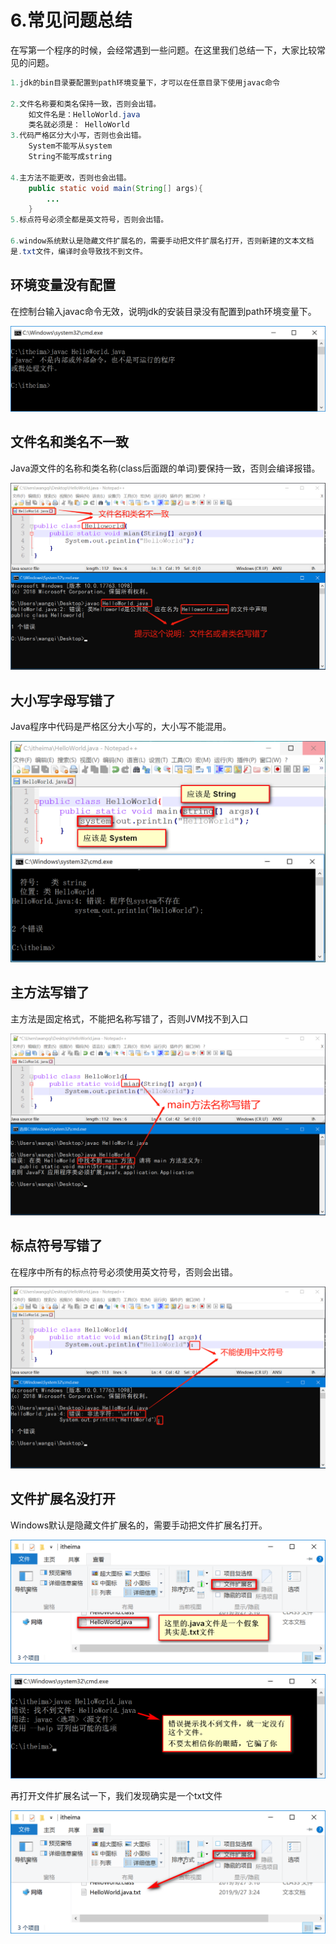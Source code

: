 # 6.常见问题总结
在写第一个程序的时候，会经常遇到一些问题。在这里我们总结一下，大家比较常见的问题。

```java
1.jdk的bin目录要配置到path环境变量下，才可以在任意目录下使用javac命令

2.文件名称要和类名保持一致，否则会出错。
	如文件名是：HelloWorld.java
	类名就必须是： HelloWorld
3.代码严格区分大小写，否则也会出错。
	System不能写从system
	String不能写成string
	
4.主方法不能更改，否则也会出错。
	public static void main(String[] args){
		...
	}
5.标点符号必须全都是英文符号，否则会出错。
	
6.window系统默认是隐藏文件扩展名的，需要手动把文件扩展名打开，否则新建的文本文档
是.txt文件，编译时会导致找不到文件。
```



## 环境变量没有配置

在控制台输入javac命令无效，说明jdk的安装目录没有配置到path环境变量下。

![image-20190927025329186](assets/image-20190927025329186.png)



## 文件名和类名不一致

Java源文件的名称和类名称(class后面跟的单词)要保持一致，否则会编译报错。

![1585395817738](assets/1585395817738.png)



## 大小写字母写错了

Java程序中代码是严格区分大小写的，大小写不能混用。

![image-20190927031655488](assets/image-20190927031655488.png)



## 主方法写错了

主方法是固定格式，不能把名称写错了，否则JVM找不到入口

![1585393754854](assets/1585393754854.png)

## 标点符号写错了

在程序中所有的标点符号必须使用英文符号，否则会出错。

![1585393645837](assets/1585393645837.png)



## 文件扩展名没打开

Windows默认是隐藏文件扩展名的，需要手动把文件扩展名打开。

![image-20190927032749458](assets/image-20190927032749458.png)

![image-20190927033045645](assets/image-20190927033045645.png)

再打开文件扩展名试一下，我们发现确实是一个txt文件

![image-20190927033304770](assets/image-20190927033304770.png)